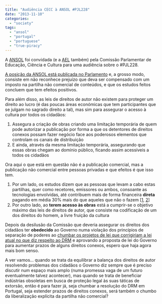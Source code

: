 ```yaml
---
title: "Audiência CECC à ANSOL #PJL228"
date: "2013-11-10"
categories: 
  - "society"
tags: 
  - "ansol"
  - "portugal"
  - "portuguese"
  - "true-piracy"
---
```


A [ANSOL](https://ansol.org/) foi convidada (e a [AEL](http://ensinolivre.pt/) também) pela Comissão Parlamentar de Educação, Ciência e Cultura para uma audiência sobre o #PJL228.

[A posição da ANSOL está publicada no Parlamento](http://www.parlamento.pt/sites/COM/XIILEG/8CECC/Paginas/ContributosIniciativasII.aspx?ID_Ini=51&report=1) e, a grosso modo, consiste em não reconhece prejuízo que deva ser compensado com um imposto na partilha não comercial de conteúdos, e que os estudos feitos concluem que tem efeitos positivos.

Para além disso, as leis de direitos de autor não existem para proteger um direito ao lucro (é das poucas áreas económicas que tem participantes que se julgam no sagrado direito a tal), mas sim para assegurar o acesso à cultura por todos os cidadãos:

1. Assegura a criação de obras criando uma limitação temporária de quem pode autorizar a publicação por forma a que os detentores de direitos conexos possam fazer negócio face aos poderosos elementos que controlam os canais de distribuição
2. E ainda, através da mesma limitação temporária, assegurando que essas obras chegam ao domínio público, ficando assim acessíveis a todos os cidadãos

Ora aqui o que está em questão não é a publicação comercial, mas a publicação não comercial entre pessoas privadas e que efeitos é que isso tem.

1. Por um lado, os estudos dizem que as pessoas que levam a cabo estas partilhas, quer como recetores, emissores ou ambos, consoante as tecnologias envolvidas, até contribuem mais de forma financeira **direta** pagando em média 30% mais do que aqueles que não o fazem \[[1](http://arstechnica.com/tech-policy/2013/01/new-music-survey-p2p-users-buy-the-most-no-one-wants-disconnection-penalties/), [2](http://torrentfreak.com/file-sharers-buy-30-more-music-than-non-p2p-peers-121015/)\]
2. Por outro lado, ao **terem acesso às obras** está a cumprir-se o objetivo máximo das leis de direitos de autor, que consiste na codificação de um dos direitos do homem, a livre fruição da cultura

Depois da desilusão da Comissão que deveria assegurar os direitos dos cidadãos ter **obedecido** ao Governo numa violação dos princípios de separação de poderes ao [chumbar os projetos de lei que corrigiriam a lei atual no que diz respeito ao DRM](https://ansol.org/pr-20131030) e aprovando a proposta de lei do Governo para aumentar prazos de alguns direitos conexos, espero que haja agora mais bom senso.

A ver vamos... quando se trata da equilibrar a balança dos direitos de autor resolvendo problemas dos cidadãos o Governo diz sempre que é preciso discutir num espaço mais amplo (numa promessa vaga de um futuro eventualmente talvez acontecer), mas quando se trata de beneficiar indústrias obsoletas em busca de proteção legal às suas táticas de extorsão, então é para fazer já, seja chumbar a resolução do DRM em Portugal, seja estender prazos de direitos conexos, será também o chumbo da liberalização explícita da partilha não comercial?

